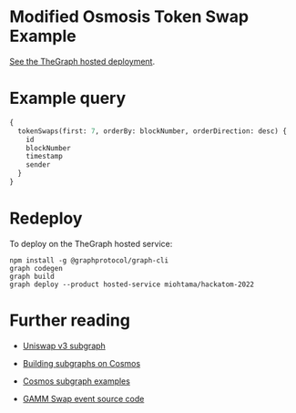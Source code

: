# Modified Osmosis Token Swap Example

[See the TheGraph hosted deployment](https://thegraph.com/hosted-service/subgraph/miohtama/hackatom-2022).

# Example query

```graphql
{
  tokenSwaps(first: 7, orderBy: blockNumber, orderDirection: desc) {
    id
    blockNumber
    timestamp
    sender
  }
}
```

# Redeploy

To deploy on the TheGraph hosted service:

```shell
npm install -g @graphprotocol/graph-cli
graph codegen
graph build
graph deploy --product hosted-service miohtama/hackatom-2022
```

# Further reading

- [Uniswap v3 subgraph](https://github.com/Uniswap/v3-subgraph/blob/main/schema.graphql)

- [Building subgraphs on Cosmos](https://thegraph.com/docs/en/cookbook/cosmos/)

- [Cosmos subgraph examples](https://github.com/graphprotocol/example-subgraphs/tree/main/cosmos)

- [GAMM Swap event source code](https://github.com/osmosis-labs/osmosis/blob/fe98f6e4453cd32035d277c21ef2f3669b677bb2/x/gamm/keeper/swap.go#L171)